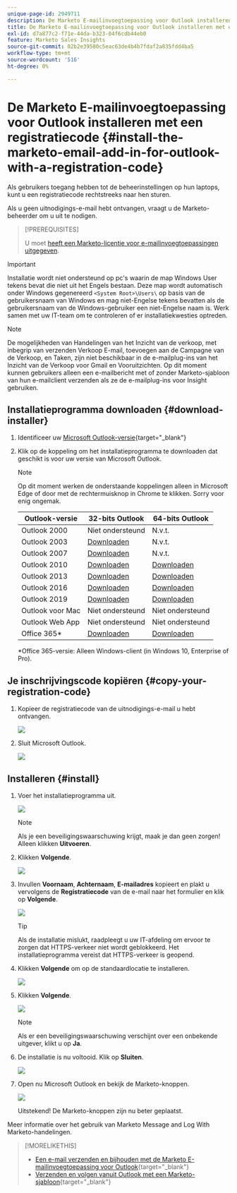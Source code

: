 ```yaml
---
unique-page-id: 2949711
description: De Marketo E-mailinvoegtoepassing voor Outlook installeren met een registratiecode - Marketo Docs - Productdocumentatie
title: De Marketo E-mailinvoegtoepassing voor Outlook installeren met een registratiecode
exl-id: d7a877c2-f71e-44da-b323-04f6cdb44eb0
feature: Marketo Sales Insights
source-git-commit: 02b2e39580c5eac63de4b4b7fdaf2a835fdd4ba5
workflow-type: tm+mt
source-wordcount: '516'
ht-degree: 0%

---
```


# De Marketo E-mailinvoegtoepassing voor Outlook installeren met een registratiecode {#install-the-marketo-email-add-in-for-outlook-with-a-registration-code}

Als gebruikers toegang hebben tot de beheerinstellingen op hun laptops, kunt u een registratiecode rechtstreeks naar hen sturen.

Als u geen uitnodigings-e-mail hebt ontvangen, vraagt u de Marketo-beheerder om u uit te nodigen.

>[!PREREQUISITES]
>
>U moet [heeft een Marketo-licentie voor e-mailinvoegtoepassingen uitgegeven](/help/marketo/product-docs/marketo-sales-insight/msi-outlook-plugin/issue-a-marketo-email-add-in-license.md).

>[!IMPORTANT]
>
>Installatie wordt niet ondersteund op pc&#39;s waarin de map Windows User tekens bevat die niet uit het Engels bestaan. Deze map wordt automatisch onder Windows gegenereerd `<System Root>\Users\` op basis van de gebruikersnaam van Windows en mag niet-Engelse tekens bevatten als de gebruikersnaam van de Windows-gebruiker een niet-Engelse naam is. Werk samen met uw IT-team om te controleren of er installatiekwesties optreden.

>[!NOTE]
>
>De mogelijkheden van Handelingen van het Inzicht van de verkoop, met inbegrip van verzenden Verkoop E-mail, toevoegen aan de Campagne van de Verkoop, en Taken, zijn niet beschikbaar in de e-mailplug-ins van het Inzicht van de Verkoop voor Gmail en Vooruitzichten. Op dit moment kunnen gebruikers alleen een e-mailbericht met of zonder Marketo-sjabloon van hun e-mailclient verzenden als ze de e-mailplug-ins voor Insight gebruiken.

## Installatieprogramma downloaden {#download-installer}

1. Identificeer uw [Microsoft Outlook-versie](https://support.office.com/en-us/article/what-version-of-outlook-do-i-have-b3a9568c-edb5-42b9-9825-d48d82b2257c){target="_blank"}

1. Klik op de koppeling om het installatieprogramma te downloaden dat geschikt is voor uw versie van Microsoft Outlook.

   >[!NOTE]
   >
   >Op dit moment werken de onderstaande koppelingen alleen in Microsoft Edge of door met de rechtermuisknop in Chrome te klikken. Sorry voor enig ongemak.

   | Outlook-versie | 32-bits Outlook | 64-bits Outlook |
   |---|---|---|
   | Outlook 2000 | Niet ondersteund | N.v.t. |
   | Outlook 2003 | [Downloaden](https://munchkin.marketo.net/MarketoAddInSetup32.msi) | N.v.t. |
   | Outlook 2007 | [Downloaden](https://munchkin.marketo.net/MarketoAddInSetup32.msi) | N.v.t. |
   | Outlook 2010 | [Downloaden](https://munchkin.marketo.net/MarketoAddInSetup32.msi) | [Downloaden](https://munchkin.marketo.net/MarketoAddInSetup64.msi) |
   | Outlook 2013 | [Downloaden](https://munchkin.marketo.net/MarketoAddInSetup32.msi) | [Downloaden](https://munchkin.marketo.net/MarketoAddInSetup64.msi) |
   | Outlook 2016 | [Downloaden](https://munchkin.marketo.net/MarketoAddInSetup32.msi) | [Downloaden](https://munchkin.marketo.net/MarketoAddInSetup64.msi) |
   | Outlook 2019 | [Downloaden](https://munchkin.marketo.net/MarketoAddInSetup32.msi) | [Downloaden](https://munchkin.marketo.net/MarketoAddInSetup64.msi) |
   | Outlook voor Mac | Niet ondersteund | Niet ondersteund |
   | Outlook Web App | Niet ondersteund | Niet ondersteund |
   | Office 365* | [Downloaden](https://munchkin.marketo.net/MarketoAddInSetup32.msi) | [Downloaden](https://munchkin.marketo.net/MarketoAddInSetup64.msi) |

   *Office 365-versie: Alleen Windows-client (in Windows 10, Enterprise of Pro).

## Je inschrijvingscode kopiëren {#copy-your-registration-code}

1. Kopieer de registratiecode van de uitnodigings-e-mail u hebt ontvangen.

   ![](assets/image2016-7-22-10-3a45-3a10.png)

1. Sluit Microsoft Outlook.

   ![](assets/ent-key-close-outlook-hand.png)

## Installeren {#install}

1. Voer het installatieprogramma uit.

   ![](assets/image2016-7-25-10-3a23-3a33.png)

   >[!NOTE]
   >
   >Als je een beveiligingswaarschuwing krijgt, maak je dan geen zorgen! Alleen klikken **Uitvoeren**.

1. Klikken **Volgende**.

   ![](assets/welcome-to-the-setup-wizard-hand.png)

1. Invullen **Voornaam**, **Achternaam**, **E-mailadres** kopieert en plakt u vervolgens de **Registratiecode** van de e-mail naar het formulier en klik op **Volgende**.

   ![](assets/enter-your-information-hands.png)

   >[!TIP]
   >
   >Als de installatie mislukt, raadpleegt u uw IT-afdeling om ervoor te zorgen dat HTTPS-verkeer niet wordt geblokkeerd. Het installatieprogramma vereist dat HTTPS-verkeer is geopend.

1. Klikken **Volgende** om op de standaardlocatie te installeren.

   ![](assets/select-installation-folder-hand.png)

1. Klikken **Volgende**.

   ![](assets/confirm-installation-hand.png)

   >[!NOTE]
   >
   >Als er een beveiligingswaarschuwing verschijnt over een onbekende uitgever, klikt u op **Ja**.

1. De installatie is nu voltooid. Klik op **Sluiten**.

   ![](assets/image2014-9-23-15-3a52-3a11.png)

1. Open nu Microsoft Outlook en bekijk de Marketo-knoppen.

   ![](assets/image2016-8-24-15-3a47-3a38.png)

   Uitstekend! De Marketo-knoppen zijn nu beter geplaatst.

Meer informatie over het gebruik van Marketo Message and Log With Marketo-handelingen.

>[!MORELIKETHIS]
>
>* [Een e-mail verzenden en bijhouden met de Marketo E-mailinvoegtoepassing voor Outlook](/help/marketo/product-docs/marketo-sales-insight/msi-outlook-plugin/send-and-track-an-email-with-the-email-add-in-for-outlook.md){target="_blank"}
>* [Verzenden en volgen vanuit Outlook met een Marketo-sjabloon](/help/marketo/product-docs/marketo-sales-insight/msi-outlook-plugin/send-and-track-from-outlook-using-a-marketo-template.md){target="_blank"}
